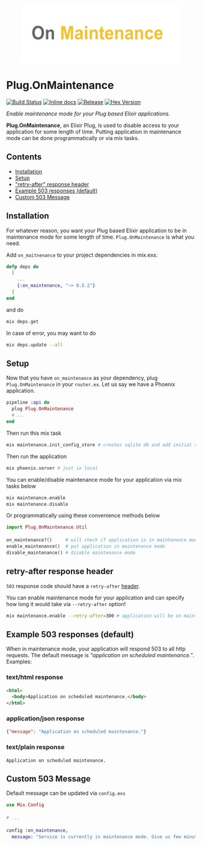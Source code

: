 <p align="center">
  <img src="on-maintenance.png" width="424" height="155">
</p>

# Plug.OnMaintenance

[![Build Status](https://travis-ci.org/wnuqui/on_maintenance.png?branch=master)](https://travis-ci.org/wnuqui/on_maintenance)
[![Inline docs](http://inch-ci.org/github/wnuqui/on_maintenance.png?branch=master&style=flat)](http://inch-ci.org/github/wnuqui/on_maintenance) [![Release](http://img.shields.io/github/release/wnuqui/on_maintenance.svg)](https://github.com/wnuqui/on_maintenance/releases/latest) [![Hex Version](https://img.shields.io/hexpm/v/on_maintenance.svg "Hex Version")](https://hex.pm/packages/on_maintenance)

_Enable maintenance mode for your Plug based Elixir applications._

**Plug.OnMaintenance**, an Elixir Plug, is used to disable access to your application for some length of time. Putting application in maintenance mode can be done programmatically or via mix tasks.

## Contents

- [Installation](#installation)
- [Setup](#setup)
- ["retry-after" response header](#retry-after-response-header)
- [Example 503 responses (default)](#example-503-responses-default)
- [Custom 503 Message](#custom-503-message)

## Installation

For whatever reason, you want your Plug based Elixir application to be in maintenance mode for some length of time. `Plug.OnMaintenance` is what you need.

Add `on_maitnenance` to your project dependencies in mix.exs:

```exs
defp deps do
  [
    ...
    {:on_maintenance, "~> 0.5.2"}
  ]
end
```

and do

```bash
mix deps.get
```

In case of error, you may want to do

```bash
mix deps.update --all
```

## Setup

Now that you have `on_maintenance` as your dependency, plug `Plug.OnMaintenance` in your `router.ex`. Let us say we have a Phoenix application.

```elixir
pipeline :api do
  plug Plug.OnMaintenance
  # ...
end
```

Then run this mix task

```bash
mix maintenance.init_config_store # creates sqlite db and add initial state of application (which is "not in maintenance mode")
```

Then run the application

```bash
mix phoenix.server # just in local
```

You can enable/disable maintenance mode for your application via mix tasks below

```bash
mix maintenance.enable
mix maintenance.disable
```

Or programmatically using these convenience methods below

```elixir
import Plug.OnMaintenance.Util

on_maintenance?()     # will check if application is in maintenance mode
enable_maintenance()  # put application in maintenance mode
disable_maintenance() # disable maintenance mode
```

## **retry-after** response header
`503` response code should have a `retry-after` [header](https://www.w3.org/Protocols/rfc2616/rfc2616-sec10.html).

You can enable maintenance mode for your application and can
specify how long it would take via `--retry-after` option!

```bash
mix maintenance.enable --retry-after=300 # application will be on maintenance for 5 minutes.
```

## Example 503 responses (default)

When in maintenance mode, your application will respond 503 to all http requests. The default message is _"application on scheduled maintenance."_. Examples:

### text/html response
```html
<html>
  <body>Application on scheduled maintenance.</body>
</html>
```

### application/json response
```json
{"message": "Application on scheduled maintenance."}
```

### text/plain response
```text
Application on scheduled maintenance.
```

## Custom 503 Message

Default message can be updated via `config.exs`

```elixir
use Mix.Config

# ...

config :on_maintenance,
  message: "Service is currently in maintenance mode. Give us few minutes. Thanks!"
```
